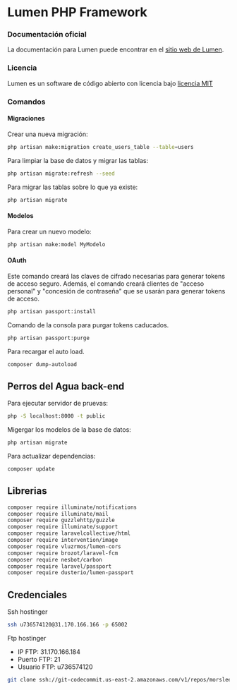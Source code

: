 # Lumen PHP Framework

### Documentación oficial

La documentación para Lumen puede encontrar en el [sitio web de Lumen](http://lumen.laravel.com/docs).

### Licencia

Lumen es un software de código abierto con licencia bajo [licencia MIT](http://opensource.org/licenses/MIT)

### Comandos

#### Migraciones

Crear una nueva migración:

```bash
php artisan make:migration create_users_table --table=users
```

Para limpiar la base de datos y migrar las tablas:

```bash
php artisan migrate:refresh --seed
```

Para migrar las tablas sobre lo que ya existe:

```bash
php artisan migrate
```

#### Modelos

Para crear un nuevo modelo:

```bash
php artisan make:model MyModelo
```

#### OAuth

Este comando creará las claves de cifrado necesarias para generar tokens de acceso seguro. Además, el comando creará clientes de "acceso personal" y "concesión de contraseña" que se usarán para generar tokens de acceso.

```bash
php artisan passport:install
```

Comando de la consola para purgar tokens caducados.


```bash
php artisan passport:purge
```

Para recargar el auto load.

```bash
composer dump-autoload
```


## Perros del Agua back-end

Para ejecutar servidor de pruevas:

```bash
php -S localhost:8000 -t public
```

Migergar los modelos de la base de datos:

```bash
php artisan migrate
```

Para actualizar dependencias:

```bash
composer update
```

## Librerias

```bash
composer require illuminate/notifications
composer require illuminate/mail
composer require guzzlehttp/guzzle
composer require illuminate/support
composer require laravelcollective/html
composer require intervention/image
composer require vluzrmos/lumen-cors
composer require brozot/laravel-fcm
composer require nesbot/carbon
composer require laravel/passport
composer require dusterio/lumen-passport
```

## Credenciales

Ssh hostinger

```bash
ssh u736574120@31.170.166.166 -p 65002
```

Ftp hostinger

* IP FTP: 31.170.166.184
* Puerto FTP: 21
* Usuario FTP: u736574120

```bash
git clone ssh://git-codecommit.us-east-2.amazonaws.com/v1/repos/morsleep_back
```